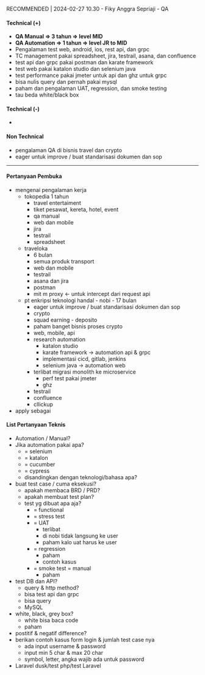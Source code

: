 RECOMMENDED | 2024-02-27 10.30 - Fiky Anggra Sepriaji - QA

#### Technical (+) 

- **QA Manual => 3 tahun => level MID**  
- **QA Automation => 1 tahun => level JR to MID**
- Pengalaman test web, android, ios, rest api, dan grpc
- TC management pakai spreadsheet, jira, testrail, asana, dan confluence
- test api dan grpc pakai postman dan karate framework
- test web pakai katalon studio dan selenium java
- test performance pakai jmeter untuk api dan ghz untuk grpc
- bisa nulis query dan pernah pakai mysql
- paham dan pengalaman UAT, regression, dan smoke testing
- tau beda white/black box

#### Technical (-)  

- 

#### Non Technical  

- pengalaman QA di bisnis travel dan crypto
- eager untuk improve / buat standarisasi dokumen dan sop

---

#### Pertanyaan Pembuka

- mengenai pengalaman kerja  
	- tokopedia 1 tahun
		- travel entertaiment
		- tiket pesawat, kereta, hotel, event
		- qa manual
		- web dan mobile
		- jira
		- testrail
		- spreadsheet
	- traveloka
		- 6 bulan
		- semua produk transport
		- web dan mobile
		- testrail
		- asana dan jira
		- postman
		- mit m proxy <- untuk intercept dari request api
	- pt enkripsi teknologi handal - nobi - 17 bulan
		- eager untuk improve / buat standarisasi dokumen dan sop
		- crypto
		- squad earning - deposito
		- paham banget bisnis proses crypto
		- web, mobile, api
		- research automation
			- katalon studio
			- karate framework -> automation api & grpc
			- implementasi cicd, gitlab, jenkins
			- selenium java -> automation web
		- terlibat migrasi monolith ke microservice
			- perf test pakai jmeter
			- ghz
		- testrail
		- confluence
		- cllickup
- apply sebagai


#### List Pertanyaan Teknis

- Automation / Manual?  
- Jika automation pakai apa?
	- = selenium
	- = katalon
	- = cucumber
	- = cypress
	- disandingkan dengan teknologi/bahasa apa?
- buat test case / cuma eksekusi?
	- apakah membaca BRD / PRD?
	- apakah membuat test plan?
	- test yg dibuat apa aja?
		- = functional
		- = stress test
		- = UAT
			- terlibat
			- di nobi tidak langsung ke user
			- paham kalo uat harus ke user
		- = regression
			- paham
			- contoh kasus
		- = smoke test = manual
			- paham
- test DB dan API?
	- query & http method?
	- bisa test api dan grpc
	- bisa query
	- MySQL
- white, black, grey box?
	- white bisa baca code
	- paham
- postitif & negatif difference?
- berikan contoh kasus form login & jumlah test case nya
	- ada input username & password
	- input min 5 char & max 20 char
	- symbol, letter, angka wajib ada untuk password
- Laravel dusk/test php/test Laravel